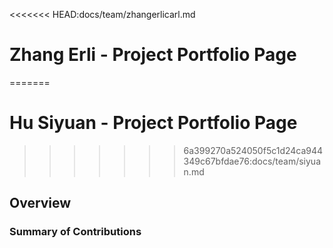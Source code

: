 <<<<<<< HEAD:docs/team/zhangerlicarl.md
# Zhang Erli - Project Portfolio Page
=======
# Hu Siyuan - Project Portfolio Page
>>>>>>> 6a399270a524050f5c1d24ca944349c67bfdae76:docs/team/siyuan.md

## Overview


### Summary of Contributions
